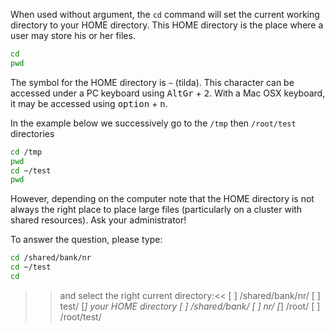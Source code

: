 When used without argument, the `cd` command will set the current working directory to your HOME directory. 
This HOME directory is the place where a user may store his or her files. 

```bash
cd 
pwd
```

The symbol for the HOME directory is `~` (tilda). This character can be accessed under a PC keyboard using <kbd>AltGr</kbd> + <kbd>2</kbd>. With a Mac OSX keyboard, it may be accessed using <kbd>option</kbd> + <kbd>n</kbd>. 

In the example below we successively go to the `/tmp` then `/root/test` directories

```bash
cd /tmp
pwd
cd ~/test
pwd
```

However, depending on the computer note that the HOME directory is not always the right place to place large files (particularly on a cluster with shared resources). 
Ask your administrator!


To answer the question, please type:

```bash
cd /shared/bank/nr
cd ~/test
cd
```
>>and select the right current directory:<<
[ ] /shared/bank/nr/
[ ] test/
[*] your HOME directory
[ ] /shared/bank/
[ ] nr/
[*] /root/
[ ] /root/test/
